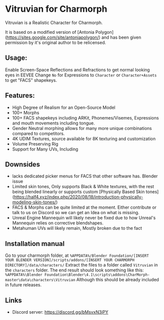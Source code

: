 # Vitruvian for Charmorph

Vitruvian is a Realistic Character for Charmorph.

It is based on a modified version of [Antonia Polygon] (https://sites.google.com/site/antoniapolygon/) and has been given permission by it's original author to be relicensed.


## Usage:

 Enable Screen-Space Reflections and Refractions to get normal looking eyes in EEVEE
 Change `No` for Expressions to `Character` or `Character+Assets` to get "FACS" shapekeys.

## Features:

* High Degree of Realism for an Open-Source Model
* 100+ Morphs
* 100+ FACS shapekeys including ARKit, Phonemes/Visemes, Expressions and mouth movements including tongue.
* Gender Neutral morphing allows for many more unique combinations compared to competitors.
* 4K UDIM Textures, source available for 8K texturing and customization
* Volume Preserving Rig
* Support for Many UVs, Including

## Downsides

* lacks dedicated picker menus for FACS that other software has. Blender issue
* Limited skin tones, Only supports Black & White textures, with the rest being blended linearly or supports custom [Physically Based Skin tones] (https://half4.xyz/index.php/2020/08/18/introduction-physically-modeling-skin-tones/) 
* FACS & Morphs can be quite limited at the moment. Either contribute or talk to us on Discord so we can get an Idea on what is missing.
* Unreal Engine Mannequin will likely never be fixed due to how Unreal's Mannequin relies on corrective blendshapes.
* Metahuman UVs will likely remain, Mostly broken due to the fact

## Installation manual

Go to your charmorph folder, at `%APPDATA%/Blender Foundation/[INSERT YOUR BLENDER VERSION]/scripts/addons/[INSERT YOUR CHARMORPH DIRECTORY]/data/characters/` 
Extract the files to a folder called `Vitruvian` in the `characters` folder. The end result should look something like this:
`%APPDATA%\Blender Foundation\Blender\4.1\scripts\addons\CharMorph-master\data\characters\Vitruvian`
Although this should be already included in future releases.
## Links

* Discord server: https://discord.gg/bMsvxN3jPY

